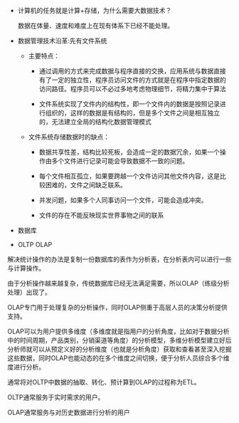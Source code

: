 - 计算机的任务就是计算+存储，为什么需要大数据技术？

	数据在体量、速度和难度上在现有体系下已经不能处理。

- 数据管理技术沿革:先有文件系统

	- 主要特点：
		- 通过调用的方式来完成数据与程序直接的交换，应用系统与数据直接有了一定的独立性，程序员访问文件的方式就是在程序中指定数据的访问路径。程序员可以不必过多地考虑物理细节，将精力集中于算法

		- 文件系统实现了文件内的结构性，即一个文件内的数据是按照记录进行组织的，这样的数据是有结构的，但是多个文件之间是相互独立的，无法建立全局的结构化数据管理模式
	- 文件系统存储数据时的缺点：

		- 数据共享性差，结构比较死板，会造成一定的数据冗余，如果一个操作由多个文件进行记录可能会导致数据不一致的问题。

		- 每个文件相互孤立，如果要跨越一个文件访问其他文件内容，这是比较困难的，文件之间缺乏联系。

		- 并发问题，如果多个人同事访问一个文件，可能会造成冲突。

		- 文件的存在不能反映现实世界事物之间的联系


- 数据库

- OLTP OLAP


解决统计操作的办法是复制一份数据库的表作为分析表，在分析表内可以进行一些与计算操作。

由于分析操作越来越复杂，传统数据库已经无法满足需要，所以OLAP（练级分析处理）出现了。

OLAP专门用于处理复杂的分析操作，同时OLAP侧重于高层人员的决策分析提供支持。

OLAP可以为用户提供多维度（多维度就是指用户的分析角度，比如对于数据分析中的时间周期，产品类别，分销渠道等角度）的分析模型，多维分析模型建立好后分析师就可以从预定义好的分析维度（也就是分析角度）获取和查看甚至深入挖掘这些数据，同时OLAP也能动态的在多个维度之间切换，便于分析人员综合多个维度进行分析。

通常将对OLTP中数据的抽取、转化、预计算到OLAP的过程称为ETL。

OLTP通常服务于实时需求的用户。

OLAP通常服务与对历史数据进行分析的用户